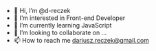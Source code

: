 - 👋 Hi, I’m @d-reczek
- 👀 I’m interested in Front-end Developer
- 🌱 I’m currently learning JavaScript
- 💞️ I’m looking to collaborate on ...
- 📫 How to reach me dariusz.reczek@gmail.com

<!---
d-reczek/d-reczek is a ✨ special ✨ repository because its `README.md` (this file) appears on your GitHub profile.
You can click the Preview link to take a look at your changes.
--->

